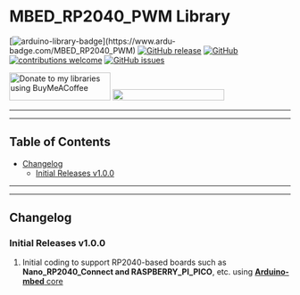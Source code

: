 # MBED_RP2040_PWM Library

[![arduino-library-badge](https://www.ardu-badge.com/badge/MBED_RP2040_PWM.svg?)](https://www.ardu-badge.com/MBED_RP2040_PWM)
[![GitHub release](https://img.shields.io/github/release/khoih-prog/MBED_RP2040_PWM.svg)](https://github.com/khoih-prog/MBED_RP2040_PWM/releases)
[![GitHub](https://img.shields.io/github/license/mashape/apistatus.svg)](https://github.com/khoih-prog/MBED_RP2040_PWM/blob/main/LICENSE)
[![contributions welcome](https://img.shields.io/badge/contributions-welcome-brightgreen.svg?style=flat)](#Contributing)
[![GitHub issues](https://img.shields.io/github/issues/khoih-prog/MBED_RP2040_PWM.svg)](http://github.com/khoih-prog/MBED_RP2040_PWM/issues)


<a href="https://www.buymeacoffee.com/khoihprog6" title="Donate to my libraries using BuyMeACoffee"><img src="https://cdn.buymeacoffee.com/buttons/v2/default-yellow.png" alt="Donate to my libraries using BuyMeACoffee" style="height: 50px !important;width: 181px !important;" ></a>
<a href="https://www.buymeacoffee.com/khoihprog6" title="Donate to my libraries using BuyMeACoffee"><img src="https://img.shields.io/badge/buy%20me%20a%20coffee-donate-orange.svg?logo=buy-me-a-coffee&logoColor=FFDD00" style="height: 20px !important;width: 200px !important;" ></a>


---
---

## Table of Contents

* [Changelog](#changelog)
  * [Initial Releases v1.0.0](#Initial-Releases-v100)

---
---

## Changelog

### Initial Releases v1.0.0

1. Initial coding to support RP2040-based boards such as **Nano_RP2040_Connect and RASPBERRY_PI_PICO**, etc. using [**Arduino-mbed** core](https://github.com/arduino/ArduinoCore-mbed)


